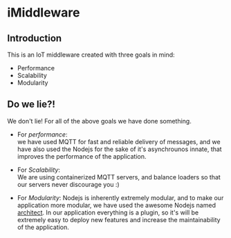 # i**Middle**ware
## Introduction  
This is an IoT middleware created with three goals in mind:

* Performance
* Scalability
* Modularity

## Do we lie?!
We don't lie! For all of the above goals we have done something. 
* For *performance*:  
we have used MQTT for fast and reliable delivery of messages, and we have also used the
Nodejs for the sake of it's asynchrounos innate, that improves the performance
of the application.

* For *Scalability*:  
We are using containerized MQTT servers, and balance loaders so that our servers
never discourage you :)

* For *Modularity*:
Nodejs is inherently extremely modular, and to make our application more modular,
we have used the awesome Nodejs named [architect](https://github.com/c9/architect). 
In our application everything is a plugin, so it's will be extremely easy to deploy
new features and increase the maintainability of the application.
